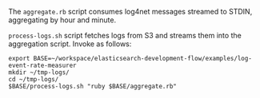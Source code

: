 The `aggregate.rb` script consumes log4net messages streamed to STDIN, aggregating by hour and minute. 

`process-logs.sh` script fetches logs from S3 and streams them into the aggregation script.  Invoke as follows:

```
export BASE=~/workspace/elasticsearch-development-flow/examples/log-event-rate-measurer
mkdir ~/tmp-logs/
cd ~/tmp-logs/
$BASE/process-logs.sh "ruby $BASE/aggregate.rb"
```
